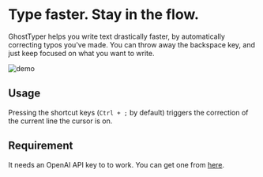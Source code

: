 # Type faster. Stay in the flow. 

GhostTyper helps you write text drastically faster, by automatically correcting typos you've made.
You can throw away the backspace key, and just keep focused on what you want to write.

![demo](https://github.com/swen128/ghosttyper/assets/15214385/b121a81c-9f3d-4ea2-a8d2-d9e879c52d22)

## Usage
Pressing the shortcut keys (`Ctrl + ;` by default) triggers the correction of the current line the cursor is on.

## Requirement
It needs an OpenAI API key to to work. You can get one from [here](https://platform.openai.com/api-keys).

